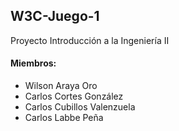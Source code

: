 ## W3C-Juego-1

Proyecto Introducción a la Ingeniería II

#### **Miembros:**
* Wilson Araya Oro
* Carlos Cortes González
* Carlos Cubillos Valenzuela
* Carlos Labbe Peña


